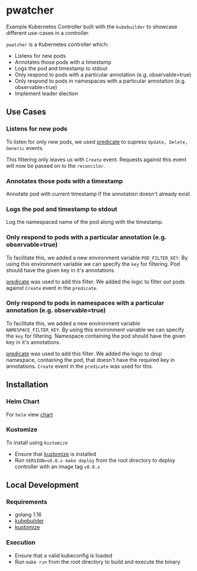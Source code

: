 # pwatcher

Example Kubernetes Controller built with the `kubebuilder` to showcase different use-cases in a controller.

`pwatcher` is a Kubernetes controller which:

- Listens for new pods
- Annotates those pods with a timestamp
- Logs the pod and timestamp to stdout
- Only respond to pods with a particular annotation (e.g. observable=true)
- Only respond to pods in namespaces with a particular annotation (e.g. observable=true)
- Implement leader election

## Use Cases

### Listens for new pods

To listen for only new pods, we used [predicate](https://stuartleeks.com/posts/kubebuilder-event-filters-part-1-delete/) to supress `Update, Delete, Generic` events.

This filtering only leaves us with `Create` event. Requests against this event will now be passed on to the `reconciler`.

### Annotates those pods with a timestamp

Annotate pod with current timestamp if the annotation doesn't already exist

### Logs the pod and timestamp to stdout

Log the namespaced name of the pod along with the timestamp.

### Only respond to pods with a particular annotation (e.g. observable=true)

To facilitate this, we added a new environment variable `POD_FILTER_KEY`. By using this environment variable we can specify the `key` for filtering. Pod should have the given key in it's annotations.

[predicate](https://stuartleeks.com/posts/kubebuilder-event-filters-part-1-delete/) was used to add this filter. We added the logic to filter out pods against `Create` event in the `predicate`.

### Only respond to pods in namespaces with a particular annotation (e.g. observable=true)

To facilitate this, we added a new environment variable `NAMESPACE_FILTER_KEY`. By using this environment variable we can specify the `key` for filtering. Namespace containing the pod should have the given key in it's annotations.

[predicate](https://stuartleeks.com/posts/kubebuilder-event-filters-part-1-delete/) was used to add this filter. We added the logic to drop namespace, containing the pod, that doesn't have the required key in annotations. `Create` event in the `predicate` was used for this.

## Installation

### Helm Chart

For `helm` view [chart](charts/pwatcher/README.md)

### Kustomize

To install using `kustomize`

- Ensure that [kustomize](https://kubernetes-sigs.github.io/kustomize/installation/) is installed
- Run `VERSION=v0.0.x make deploy` from the root directory to deploy controller with an image tag `v0.0.x`

## Local Development

### Requirements

- golang 1.16
- [kubebuilder](https://book-v1.book.kubebuilder.io/getting_started/installation_and_setup.html)
- [kustomize](https://kubernetes-sigs.github.io/kustomize/installation/)

### Execution

- Ensure that a valid kubeconfig is loaded
- Run `make run` from the root directory to build and execute the binary
